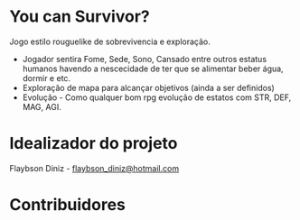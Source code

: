 You can Survivor?
=====================

Jogo estilo rouguelike de sobrevivencia e exploração.
  * Jogador sentira Fome, Sede, Sono, Cansado entre outros estatus humanos havendo a nescecidade de ter que se alimentar
beber água, dormir e etc.
  * Exploração de mapa para alcançar objetivos (ainda a ser definidos)
  * Evolução - Como qualquer bom rpg evolução de estatos com STR, DEF, MAG, AGI.


Idealizador do projeto
======================
Flaybson Diniz - flaybson_diniz@hotmail.com

Contribuidores
======================

